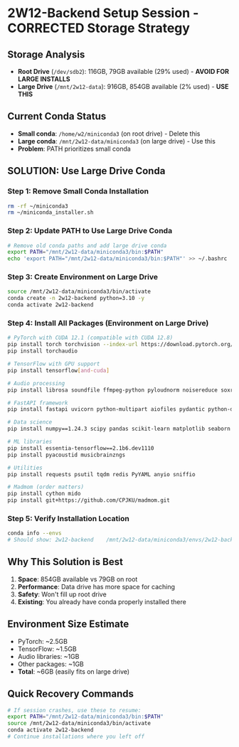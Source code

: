 # 2W12-Backend Setup Session - CORRECTED Storage Strategy

## Storage Analysis
- **Root Drive** (`/dev/sdb2`): 116GB, 79GB available (29% used) - **AVOID FOR LARGE INSTALLS**
- **Large Drive** (`/mnt/2w12-data`): 916GB, 854GB available (2% used) - **USE THIS**

## Current Conda Status
- **Small conda**: `/home/w2/miniconda3` (on root drive) - Delete this
- **Large conda**: `/mnt/2w12-data/miniconda3` (on large drive) - Use this
- **Problem**: PATH prioritizes small conda

## SOLUTION: Use Large Drive Conda

### Step 1: Remove Small Conda Installation
```bash
rm -rf ~/miniconda3
rm ~/miniconda_installer.sh
```

### Step 2: Update PATH to Use Large Drive Conda
```bash
# Remove old conda paths and add large drive conda
export PATH="/mnt/2w12-data/miniconda3/bin:$PATH"
echo 'export PATH="/mnt/2w12-data/miniconda3/bin:$PATH"' >> ~/.bashrc
```

### Step 3: Create Environment on Large Drive
```bash
source /mnt/2w12-data/miniconda3/bin/activate
conda create -n 2w12-backend python=3.10 -y
conda activate 2w12-backend
```

### Step 4: Install All Packages (Environment on Large Drive)
```bash
# PyTorch with CUDA 12.1 (compatible with CUDA 12.8)
pip install torch torchvision --index-url https://download.pytorch.org/whl/cu121
pip install torchaudio

# TensorFlow with GPU support
pip install tensorflow[and-cuda]

# Audio processing
pip install librosa soundfile ffmpeg-python pyloudnorm noisereduce soxr

# FastAPI framework
pip install fastapi uvicorn python-multipart aiofiles pydantic python-dotenv

# Data science
pip install numpy==1.24.3 scipy pandas scikit-learn matplotlib seaborn

# ML libraries
pip install essentia-tensorflow==2.1b6.dev1110
pip install pyacoustid musicbrainzngs

# Utilities
pip install requests psutil tqdm redis PyYAML anyio sniffio

# Madmom (order matters)
pip install cython mido
pip install git+https://github.com/CPJKU/madmom.git
```

### Step 5: Verify Installation Location
```bash
conda info --envs
# Should show: 2w12-backend    /mnt/2w12-data/miniconda3/envs/2w12-backend
```

## Why This Solution is Best
1. **Space**: 854GB available vs 79GB on root
2. **Performance**: Data drive has more space for caching
3. **Safety**: Won't fill up root drive
4. **Existing**: You already have conda properly installed there

## Environment Size Estimate
- PyTorch: ~2.5GB
- TensorFlow: ~1.5GB  
- Audio libraries: ~1GB
- Other packages: ~1GB
- **Total**: ~6GB (easily fits on large drive)

## Quick Recovery Commands
```bash
# If session crashes, use these to resume:
export PATH="/mnt/2w12-data/miniconda3/bin:$PATH"
source /mnt/2w12-data/miniconda3/bin/activate
conda activate 2w12-backend
# Continue installations where you left off
```